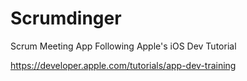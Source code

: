 # Scrumdinger
Scrum Meeting App Following Apple's iOS Dev Tutorial

https://developer.apple.com/tutorials/app-dev-training
